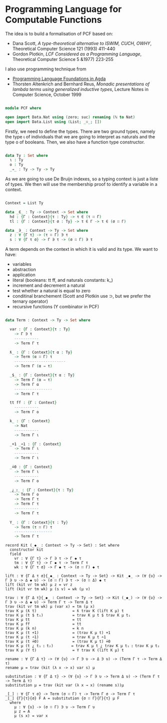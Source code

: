 # Programming Language for Computable Functions

The idea is to build a formalisation of PCF based on:

- Dana Scott, *A type-theoretical alternative to ISWIM, CUCH, OWHY*, Theoretical Computer Science 121 (1993) 411-440
- Gordon Plotkin, *LCF Considered as a Programming Language*, Theoretical Computer Science 5 &1977) 223-255

I also use programming technique from

- [Programming Language Foundations in Agda](https://plfa.github.io/)
- Thorsten Altenkrich and Bernhard Reus, *Monadic presentations of lambda terms using generalized inductive types*, Lecture Notes in Computer Science, October 1999


```agda

module PCF where

open import Data.Nat using (zero; suc) renaming (ℕ to Nat)
open import Data.List using (List; _∷_; [])

```
Firstly, we need to define the types. There are two ground types, namely the
type ι of individuals that we are going to interpret as naturals and the type
o of booleans. Then, we also have a function type constructor.

```agda

data Ty : Set where
  ι : Ty
  o : Ty
  _⇒_ : Ty -> Ty -> Ty

```

As we are going to use De Bruijn indexes, so a typing context is just
a liste of types.  We then will use the membership proof to identify a
variable in a context.

```agda

Context = List Ty

data _∈_ : Ty -> Context -> Set where
  hd : {Γ : Context}{τ : Ty} -> τ ∈ (τ ∷ Γ)
  tl : {Γ : Context}{τ σ : Ty} -> τ ∈ Γ -> τ ∈ (σ ∷ Γ)

data _∋_ : Context -> Ty -> Set where
  z : ∀ {Γ τ} -> (τ ∷ Γ) ∋ τ
  s : ∀ {Γ τ σ} -> Γ ∋ τ -> (σ ∷ Γ) ∋ τ 
```

A term depends on the context in which it is valid and its type.
We want to have:

- variables
- abstraction
- application
- literal (booleans: tt ff, and naturals constants: k_)
- increment and decrement a natural
- test whether a natural is equal to zero
- conditinal branchement (Scott and Plotkin use ⊃, but we prefer the ternary operator) 
- recursive functions (Y combinator in PCF)

```agda

data Term : Context -> Ty -> Set where

  var : {Γ : Context}{τ : Ty}
    -> Γ ∋ τ
    -----------
    -> Term Γ τ

  ƛ_ : {Γ : Context}{τ α : Ty}
    -> Term (α ∷ Γ) τ
    -----------------------
    -> Term Γ (α ⇒ τ) 

  _$_ : {Γ : Context}{τ α : Ty}
    -> Term Γ (α ⇒ τ)
    -> Term Γ α
    -----------------
    -> Term Γ τ

  tt ff : {Γ : Context}
    -----------
    -> Term Γ o

  k_ : {Γ : Context}
    -> Nat
    -----------
    -> Term Γ ι

  _+1 _∸1 : {Γ : Context}
    -> Term Γ ι
    -----------
    -> Term Γ ι

  _≟0 : {Γ : Context}
    -> Term Γ ι
    -----------
    -> Term Γ o

  _¿_⦂_ : {Γ : Context}{τ : Ty}
    -> Term Γ o
    -> Term Γ τ
    -> Term Γ τ
    -----------
    -> Term Γ τ
    
  Y_ : {Γ : Context}{τ : Ty}
    -> Term (τ ∷ Γ) τ
    -----------------
    -> Term Γ τ

```

```
record Kit (_◆_ : Context -> Ty -> Set) : Set where
  constructor kit
  field
    vr : ∀ {Γ τ} -> Γ ∋ τ -> Γ ◆ τ
    tm : ∀ {Γ τ} -> Γ ◆ τ -> Term Γ τ
    wk : ∀ {Γ τ σ} -> Γ ◆ τ -> (σ ∷ Γ) ◆ τ

lift : ∀ {Γ Δ τ σ}{_◆_ : Context -> Ty -> Set} -> Kit _◆_ -> (∀ {υ} -> Γ ∋ υ -> Δ ◆ υ) -> (σ ∷ Γ) ∋ τ -> (σ ∷ Δ) ◆ τ
lift (kit vr tm wk) μ z = vr z
lift (kit vr tm wk) μ (s v) = wk (μ v)

trav : ∀ {Γ Δ τ}{_◆_ : Context -> Ty -> Set} -> Kit (_◆_) -> (∀ {υ} -> Γ ∋ υ -> Δ ◆ υ) -> Term Γ τ -> Term Δ τ
trav (kit vr tm wk) μ (var x) = tm (μ x)
trav K μ (ƛ t)                = ƛ trav K (lift K μ) t
trav K μ (t $ t₁)             = trav K μ t $ trav K μ t₁
trav K μ tt                   = tt
trav K μ ff                   = tt
trav K μ (k n)                = k n
trav K μ (t +1)               = (trav K μ t) +1
trav K μ (t ∸1)               = trav K μ t ∸1
trav K μ (t ≟0)               = (trav K μ t) ≟0
trav K μ (t ¿ t₁ ⦂ t₂)        = trav K μ t ¿ trav K μ t₁ ⦂ trav K μ t₂
trav K μ (Y t)                = Y trav K (lift K μ) t

rename : ∀ {Γ Δ τ} -> (∀ {υ} -> Γ ∋ υ -> Δ ∋ υ) -> (Term Γ τ -> Term Δ τ)
rename μ = trav (kit (λ x -> x) var s) μ

substitution : ∀ {Γ Δ τ} -> (∀ {υ} -> Γ ∋ υ -> Term Δ υ) -> (Term Γ τ -> Term Δ τ)
substitution μ = trav (kit var (λ x → x) (rename s))μ

_[_] : ∀ {Γ τ σ} -> Term (σ ∷ Γ) τ -> Term Γ σ -> Term Γ τ
_[_] {Γ}{τ}{σ} F A = substitution {σ ∷ Γ}{Γ}{τ} μ F
  where
    μ : ∀ {υ} -> (σ ∷ Γ) ∋ υ -> Term Γ υ
    μ z = A
    μ (s x) = var x
```



